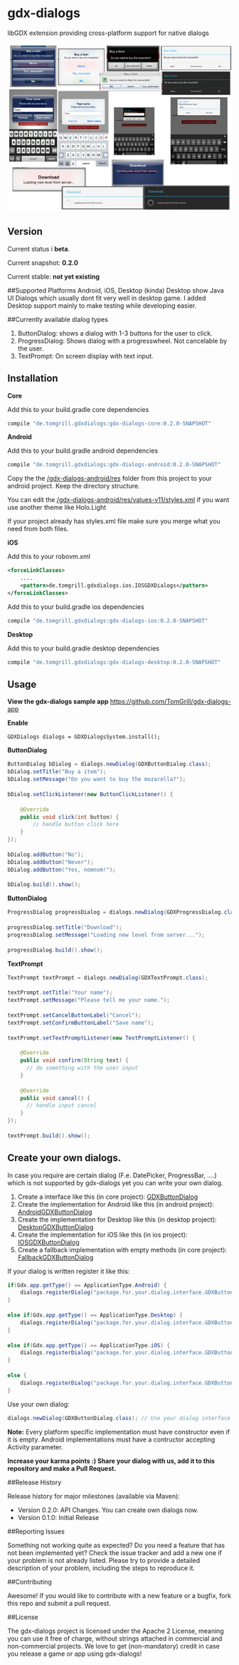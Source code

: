 # gdx-dialogs
libGDX extension providing cross-platform support for native dialogs

![Alt text](/assets/dialogs.jpg?raw=true "Examples")

## Version
Current status i **beta**.

Current snapshot: **0.2.0**

Current stable: **not yet existing**

##Supported Platforms
Android, iOS, Desktop (kinda)
Desktop show Java UI Dialogs which usually dont fit very well in desktop game. I added Desktop support mainly to make testing while developing easier.

##Currently available dialog types
1. ButtonDialog: shows a dialog with 1-3 buttons for the user to click.
2. ProgressDialog: Shows dialog with a progresswheel. Not cancelable by the user.
3. TextPrompt: On screen display with text input.

## Installation
**Core**

Add this to your build.gradle core dependencies
```gradle
compile "de.tomgrill.gdxdialogs:gdx-dialogs-core:0.2.0-SNAPSHOT"
```

**Android**

Add this to your build.gradle android dependencies
```gradle
compile "de.tomgrill.gdxdialogs:gdx-dialogs-android:0.2.0-SNAPSHOT"
```

Copy the the [/gdx-dialogs-android/res](/gdx-dialogs-android/res) folder from this project to your android project. Keep the directory structure.

You can edit the [/gdx-dialogs-android/res/values-v11/styles.xml](/gdx-dialogs-android/res/values-v11/styles.xml) if you want use another theme like Holo.Light

If your project already has styles.xml file make sure you merge what you need from both files.

**iOS**

Add this to your robovm.xml
```xml
<forceLinkClasses>
    ....
    <pattern>de.tomgrill.gdxdialogs.ios.IOSGDXDialogs</pattern>
</forceLinkClasses>
```

Add this to your build.gradle ios dependencies
```gradle
compile "de.tomgrill.gdxdialogs:gdx-dialogs-ios:0.2.0-SNAPSHOT"
```

**Desktop**

Add this to your build.gradle desktop dependencies
```gradle
compile "de.tomgrill.gdxdialogs:gdx-dialogs-desktop:0.2.0-SNAPSHOT"
```

## Usage

**View the gdx-dialogs sample app**
https://github.com/TomGrill/gdx-dialogs-app

**Enable**

```
GDXDialogs dialogs = GDXDialogsSystem.install();
```

**ButtonDialog**

```java	
ButtonDialog bDialog = dialogs.newDialog(GDXButtonDialog.class);
bDialog.setTitle("Buy a item");
bDialog.setMessage("Do you want to buy the mozarella?");

bDialog.setClickListener(new ButtonClickListener() {

	@Override
	public void click(int button) {
		// handle button click here
	}
});

bDialog.addButton("No"); 
bDialog.addButton("Never"); 
bDialog.addButton("Yes, nomnom!");

bDialog.build().show();
```

**ButtonDialog**
```java
ProgressDialog progressDialog = dialogs.newDialog(GDXProgressDialog.class);

progressDialog.setTitle("Download");
progressDialog.setMessage("Loading new level from server...");

progressDialog.build().show();
```

**TextPrompt**
```java
TextPrompt textPrompt = dialogs.newDialog(GDXTextPrompt.class);

textPrompt.setTitle("Your name");
textPrompt.setMessage("Please tell me your name.");

textPrompt.setCancelButtonLabel("Cancel");
textPrompt.setConfirmButtonLabel("Save name");

textPrompt.setTextPromptListener(new TextPromptListener() {

	@Override
	public void confirm(String text) {
	  // do something with the user input
	}

	@Override
	public void cancel() {
	  // handle input cancel 
	}
});

textPrompt.build().show();
```

## Create your own dialogs.

In case you require are certain dialog (F.e. DatePicker, ProgressBar, ....) which is not supported by gdx-dialogs yet you can write your own dialog.

1. Create a interface like this (in core project): [GDXButtonDialog](gdx-dialogs-core/src/de/tomgrill/gdxdialogs/core/dialogs/GDXButtonDialog.java)
2. Create the implementation for Android like this (in android project): [AndroidGDXButtonDialog](gdx-dialogs-android/src/de/tomgrill/gdxdialogs/android/dialogs/AndroidGDXButtonDialog.java)
3. Create the implementation for Desktop like this (in desktop project): [DesktopGDXButtonDialog](gdx-dialogs-desktop/src/de/tomgrill/gdxdialogs/desktop/dialogs/DesktopGDXButtonDialog.java)
4. Create the implementation for iOS like this (in ios project): [IOSGDXButtonDialog](gdx-dialogs-ios/src/de/tomgrill/gdxdialogs/ios/dialogs/IOSGDXButtonDialog.java)
5. Create a fallback implementation with empty methods (in core project): [FallbackGDXButtonDialog](gdx-dialogs-core/src/de/tomgrill/gdxdialogs/core/dialogs/FallbackGDXButtonDialog.java)

If your dialog is written register it like this:

```java
if(Gdx.app.getType() == ApplicationType.Android) {
	dialogs.registerDialog("package.for.your.dialog.interface.GDXButtonDialog", "package.for.your.dialog.os.specific.implementation.AndroidGDXButtonDialog");		
}

else if(Gdx.app.getType() == ApplicationType.Desktop) {
	dialogs.registerDialog("package.for.your.dialog.interface.GDXButtonDialog", "package.for.your.dialog.os.specific.implementation.DesktopGDXButtonDialog");		
}

else if(Gdx.app.getType() == ApplicationType.iOS) {
	dialogs.registerDialog("package.for.your.dialog.interface.GDXButtonDialog", "package.for.your.dialog.os.specific.implementation.IOSGDXButtonDialog");		
}

else {
	dialogs.registerDialog("package.for.your.dialog.interface.GDXButtonDialog", "package.for.your.dialog.os.specific.implementation.FallbackGDXButtonDialog");		
}
```

Use your own dialog:

```java
dialogs.newDialog(GDXButtonDialog.class); // Use your dialog interface here
```

**Note:** Every platform specific implementation must have constructor even if it is empty. Android implementations must have a contructor accepting Activity parameter.

**Increase your karma points :) Share your dialog with us, add it to this repository and make a Pull Request.**

##Release History

Release history for major milestones (available via Maven):

* Version 0.2.0: API Changes. You can create own dialogs now.
* Version 0.1.0: Initial Release

##Reporting Issues

Something not working quite as expected? Do you need a feature that has not been implemented yet? Check the issue tracker and add a new one if your problem is not already listed. Please try to provide a detailed description of your problem, including the steps to reproduce it.

##Contributing

Awesome! If you would like to contribute with a new feature or a bugfix, fork this repo and submit a pull request.

##License

The gdx-dialogs project is licensed under the Apache 2 License, meaning you can use it free of charge, without strings attached in commercial and non-commercial projects. We love to get (non-mandatory) credit in case you release a game or app using gdx-dialogs!
